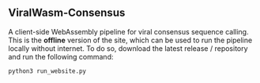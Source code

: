 ## ViralWasm-Consensus 

A client-side WebAssembly pipeline for viral consensus sequence calling. This is the **offline** version of the site, which can be used to run the pipeline locally without internet. To do so, download the latest release / repository and run the following command:

```python3 run_website.py```